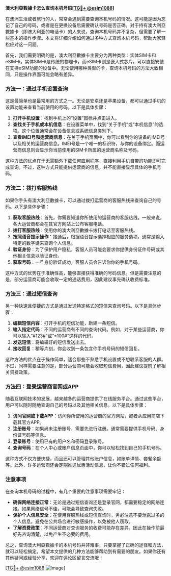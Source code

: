 **澳大利亞數據卡怎么查询本机号码[[TG💪+ @esim1088](https://t.me/s/esim1088)]**

在澳洲生活或者旅行的人，常常会遇到需要查询本机号码的情况。这可能是因为忘记了自己的号码，或者是在更换设备后需要确认号码是否正确。对于持有澳大利亞數據卡（即澳大利亚的电话卡）的人来说，查询本机号码并不复杂，但需要了解一些基本的操作步骤。本文将详细介绍如何通过多种方式查询本机号码，帮助大家轻松应对这一问题。

首先，我们需要明确的是，澳大利亞數據卡主要分为两种类型：实体SIM卡和eSIM卡。实体SIM卡是传统的物理卡，而eSIM卡则是嵌入式芯片，可以直接安装在支持eSIM功能的设备中。无论使用哪种类型的卡，查询本机号码的方法大致相同，只是操作界面可能会略有差异。

### 方法一：通过手机设置查询

这是最简单也是最常用的方式之一。无论是安卓还是苹果设备，都可以通过手机的设置功能来查看当前使用的号码。以下是具体步骤：

1. **打开手机设置**：找到手机上的“设置”图标并点击进入。
2. **查找关于手机或本机信息**：在设置菜单中，找到“关于手机”或“本机信息”的选项。这个位置通常会在设备信息或系统信息类别下。
3. **查看IMEI号和运营商信息**：在关于手机页面中，你可以看到你的设备的IMEI号以及相关的运营商信息。IMEI号是一个唯一的标识符，与你的设备绑定。而运营商信息则会显示你当前使用的SIM卡所属的运营商名称及号码。

这种方法的优点在于无需额外下载任何应用程序，直接利用手机自带的功能即可完成查询。不过，这种方式只能提供运营商的信息，并不能直接显示具体的手机号码。

### 方法二：拨打客服热线

如果你手头有澳大利亞數據卡，可以通过拨打运营商的客服热线来查询自己的号码。以下是具体步骤：

1. **获取客服热线**：首先，你需要知道你所使用的运营商的客服热线。一般来说，各大运营商都会在其官方网站上公布客服电话。
2. **拨打客服热线**：使用你的澳大利亞數據卡拨打电话至客服热线。
3. **按照语音提示操作**：接通后，根据语音提示选择相应的服务选项，通常是输入特定的数字键来查询个人信息。
4. **验证身份**：为了保护用户隐私，客服人员可能会要求你提供身份证件号码或其他相关信息以验证身份。
5. **获取号码**：一旦身份验证成功，客服人员会告诉你你的手机号码。

这种方式的优势在于准确性高，能够直接获得准确的号码信息。但是需要注意的是，部分运营商可能会收取一定的通话费用，因此建议事先确认收费标准。

### 方法三：通过短信查询

另一种快速且便捷的方式是通过发送特定格式的短信来查询号码。以下是具体步骤：

1. **编辑短信内容**：打开手机的短信功能，新建一条短信。
2. **输入指定代码**：不同的运营商有不同的查询代码。例如，对于某些运营商，你可以输入“#123#”或“*100#”这样的代码。
3. **发送短信**：将编辑好的短信发送出去。
4. **接收回复**：稍等片刻，你会收到一条包含你手机号码的短信回复。

这种方法的优点在于操作简单，适合那些不熟悉手机设置或不想联系客服的人群。不过，同样需要注意的是，部分运营商可能会收取短信费用，因此建议提前了解相关资费政策。

### 方法四：登录运营商官网或APP

随着互联网技术的发展，越来越多的运营商提供了在线服务平台。通过这些平台，用户可以随时随地查询自己的号码以及其他相关信息。以下是具体步骤：

1. **访问官网或下载APP**：访问你所使用的运营商的官方网站，或者从应用商店下载其官方APP。
2. **注册账号**：如果尚未注册账号，需要先进行注册。通常需要提供手机号码、身份证号码等信息。
3. **登录账号**：使用已有的用户名和密码登录账号。
4. **查询号码**：在个人中心或账户信息页面中，你可以轻松找到自己的手机号码。

这种方式不仅方便快捷，而且还可以管理其他账户信息，如账单详情、套餐余额等。此外，许多运营商还会定期推送优惠活动信息，让你不错过任何福利。

### 注意事项

在查询本机号码的过程中，有几个重要的注意事项需要牢记：

- **确保网络连接正常**：无论是通过短信查询还是登录官网，都需要稳定的网络连接。如果网络信号不佳，可能会导致查询失败。
- **保护个人信息安全**：在使用客服热线或短信查询时，务必注意不要泄露过多的个人信息。避免在公共场合进行敏感操作，以免被他人窃取。
- **了解资费政策**：不同运营商对查询服务的收费可能存在差异，因此在操作前最好先咨询清楚，以免产生不必要的费用。

总之，查询澳大利亞數據卡的本机号码并非难事，只要掌握了正确的途径和方法，就可以轻松搞定。希望本文提供的几种方法能够帮助到有需要的朋友。如果你还有其他疑问或经验分享，欢迎在评论区留言交流哦！

[[TG💪+ @esim1088](https://t.me/s/esim1088) ![Image](https://i.postimg.cc/4NQfJmqS/Snipaste-2025-05-13-00-14-12.png)]